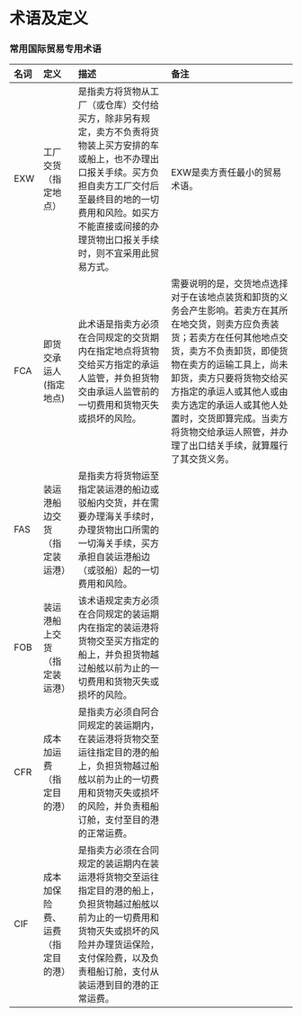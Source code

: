 # 术语及定义

### 常用国际贸易专用术语

| 名词 | 定义 | 描述 | 备注 |
| :--- | :--- | :--- | :--- |
| EXW | 工厂交货（指定地点） | 是指卖方将货物从工厂（或仓库）交付给买方，除非另有规定，卖方不负责将货物装上买方安排的车或船上，也不办理出口报关手续。买方负担自卖方工厂交付后至最终目的地的一切费用和风险。如买方不能直接或间接的办理货物出口报关手续时，则不宜采用此贸易方式。 | EXW是卖方责任最小的贸易术语。 |
| FCA | 即货交承运人\(指定地点\) | 此术语是指卖方必须在合同规定的交货期内在指定地点将货物交给买方指定的承运人监管，并负担货物交由承运人监管前的一切费用和货物灭失或损坏的风险。 | 需要说明的是，交货地点选择对于在该地点装货和卸货的义务会产生影响。若卖方在其所在地交货，则卖方应负责装货；若卖方在任何其他地点交货，卖方不负责卸货，即使货物在卖方的运输工具上，尚未卸货，卖方只要将货物交给买方指定的承运人或其他人或由卖方选定的承运人或其他人处置时，交货即算完成。当卖方将货物交给承运人照管，并办理了出口结关手续，就算履行了其交货义务。 |
| FAS | 装运港船边交货（指定装运港） | 是指卖方将货物运至指定装运港的船边或驳船内交货，并在需要办理海关手续时，办理货物出口所需的一切海关手续，买方承担自装运港船边（或驳船）起的一切费用和风险。 |  |
| FOB | 装运港船上交货（指定装运港） | 该术语规定卖方必须在合同规定的装运期内在指定的装运港将货物交至买方指定的船上，并负担货物越过船舷以前为止的一切费用和货物灭失或损坏的风险。 |  |
| CFR | 成本加运费（指定目的港） | 是指卖方必须自阿合同规定的装运期内，在装运港将货物交至运往指定目的港的船上，负担货物越过船舷以前为止的一切费用和货物灭失或损坏的风险，并负责租船订舱，支付至目的港的正常运费。 |  |
| CIF | 成本加保险费、运费（指定目的港） | 是指卖方必须在合同规定的装运期内在装运港将货物交至运往指定目的港的船上，负担货物越过船舷以前为止的一切费用和货物灭失或损坏的风险并办理货运保险，支付保险费，以及负责租船订舱，支付从装运港到目的港的正常运费。  |  |



